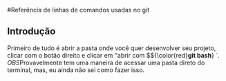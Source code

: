 #Referência de linhas de comandos usadas no git

## Introdução 

Primeiro de tudo é abrir a pasta onde você quer desenvolver seu projeto, clicar com o botão direito e clicar em "abrir com $${\color{red}**git bash**} `. 
*OBS*Provavelmente tem uma maneira de acessar uma pasta direto do terminal, mas, eu ainda não sei como fazer isso.